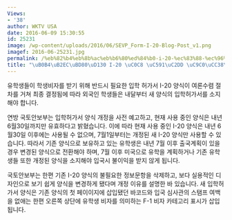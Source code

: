 ```yaml
---
Views:
- '38'
author: WKTV USA
date: 2016-06-09 15:30:55
id: 25231
image: /wp-content/uploads/2016/06/SEVP_Form-I-20-Blog-Post_v1.png
imagef: 2016-06-25231.jpg
permalink: /%eb%82%b4%eb%8b%ac%eb%b6%80%ed%84%b0-i-20-%ec%83%88-%ec%96%91%ec%8b%9d-%ec%a7%80%ec%b0%b8%ed%95%b4%ec%95%bc/
title: "\uB0B4\uB2EC\uBD80\uD130 I-20 \uC0C8 \uC591\uC2DD \uC9C0\uCC38\uD574\uC57C"
---
```


유학생들이 학생비자를 받기 위해 반드시 필요한 입학 허가서 I-20 양식이 여론수렴 절차를 거쳐 최종 결정됨에 따라 외국인 학생들은 내달부터 새 양식의 입학허가서를 소지해야 합니다.

연방 국토안보부는 입학허가서 양식 개정을 사전 예고하고, 현재 사용 중인 양식은 내년 6월30일까지만 유효하다고 밝혔습니다. 이에 따라 현재 사용 중인 I-20 양식은 내년 6월30일 이후에는 사용될 수 없으며, 7월1일부터는 개정된 새 I-20 양식만 사용할 수 있습니다. 따라서 기존 양식으로 보유하고 있는 유학생은 내년 7월 이후 출국계획이 있을 경우 변경된 양식으로 전환해야 하며, 7월 이후 미국으로 유학을 계획하거나 기존 유학생들 또한 개정된 양식을 소지해야 입국시 불이익을 받지 않게 됩니다.

국토안보부는 한편 기존 I-20 양식의 불필요한 정보문항을 삭제하고, 보다 실용적인 디자인으로 보기 쉽게 양식을 변경하게 됐다며 개정 이유를 설명한 바 있습니다. 새 입학허가서 양식은 기존 양식의 첫 페이이지에 삽입됐던 바코드와 입국 심사관의 스탬프 여백을 없애는 한편 오른쪽 상단에 유학생 비자를 의미하는 F-1 비자 카테고리 표시가 삽입됩니다.

&nbsp;

&nbsp;

&nbsp;
